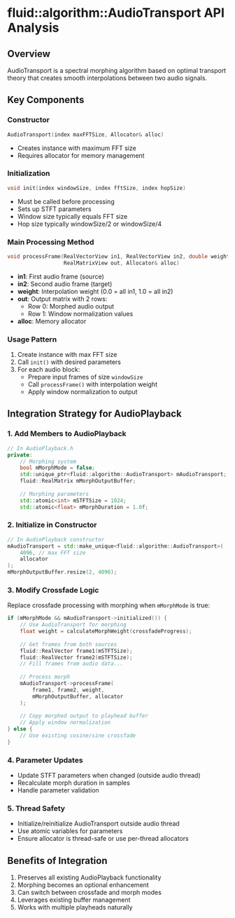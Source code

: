 # fluid::algorithm::AudioTransport API Analysis

## Overview
AudioTransport is a spectral morphing algorithm based on optimal transport theory that creates smooth interpolations between two audio signals.

## Key Components

### Constructor
```cpp
AudioTransport(index maxFFTSize, Allocator& alloc)
```
- Creates instance with maximum FFT size
- Requires allocator for memory management

### Initialization
```cpp
void init(index windowSize, index fftSize, index hopSize)
```
- Must be called before processing
- Sets up STFT parameters
- Window size typically equals FFT size
- Hop size typically windowSize/2 or windowSize/4

### Main Processing Method
```cpp
void processFrame(RealVectorView in1, RealVectorView in2, double weight,
                  RealMatrixView out, Allocator& alloc)
```
- **in1**: First audio frame (source)
- **in2**: Second audio frame (target)
- **weight**: Interpolation weight (0.0 = all in1, 1.0 = all in2)
- **out**: Output matrix with 2 rows:
  - Row 0: Morphed audio output
  - Row 1: Window normalization values
- **alloc**: Memory allocator

### Usage Pattern
1. Create instance with max FFT size
2. Call `init()` with desired parameters
3. For each audio block:
   - Prepare input frames of size `windowSize`
   - Call `processFrame()` with interpolation weight
   - Apply window normalization to output

## Integration Strategy for AudioPlayback

### 1. Add Members to AudioPlayback
```cpp
// In AudioPlayback.h
private:
    // Morphing system
    bool mMorphMode = false;
    std::unique_ptr<fluid::algorithm::AudioTransport> mAudioTransport;
    fluid::RealMatrix mMorphOutputBuffer;
    
    // Morphing parameters
    std::atomic<int> mSTFTSize = 1024;
    std::atomic<float> mMorphDuration = 1.0f;
```

### 2. Initialize in Constructor
```cpp
// In AudioPlayback constructor
mAudioTransport = std::make_unique<fluid::algorithm::AudioTransport>(
    4096, // max FFT size
    allocator
);
mMorphOutputBuffer.resize(2, 4096);
```

### 3. Modify Crossfade Logic
Replace crossfade processing with morphing when `mMorphMode` is true:

```cpp
if (mMorphMode && mAudioTransport->initialized()) {
    // Use AudioTransport for morphing
    float weight = calculateMorphWeight(crossfadeProgress);
    
    // Get frames from both sources
    fluid::RealVector frame1(mSTFTSize);
    fluid::RealVector frame2(mSTFTSize);
    // Fill frames from audio data...
    
    // Process morph
    mAudioTransport->processFrame(
        frame1, frame2, weight,
        mMorphOutputBuffer, allocator
    );
    
    // Copy morphed output to playhead buffer
    // Apply window normalization
} else {
    // Use existing cosine/sine crossfade
}
```

### 4. Parameter Updates
- Update STFT parameters when changed (outside audio thread)
- Recalculate morph duration in samples
- Handle parameter validation

### 5. Thread Safety
- Initialize/reinitialize AudioTransport outside audio thread
- Use atomic variables for parameters
- Ensure allocator is thread-safe or use per-thread allocators

## Benefits of Integration
1. Preserves all existing AudioPlayback functionality
2. Morphing becomes an optional enhancement
3. Can switch between crossfade and morph modes
4. Leverages existing buffer management
5. Works with multiple playheads naturally